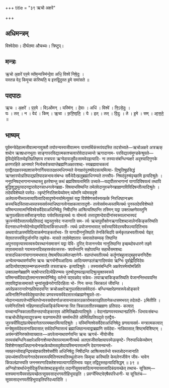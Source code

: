 +++
title = "३९ ऋचो अक्षरे"

+++
## अधिमन्त्रम्
विश्वेदेवाः। दीर्घतमा औचथ्यः। त्रिष्टुप्।

## मन्त्रः
ऋ॒चो अ॒क्षरे॑ पर॒मे व्यो॑म॒न्यस्मि॑न्दे॒वा अधि॒ विश्वे॑ निषे॒दुः ।  
यस्तन्न वेद॒ किमृ॒चा क॑रिष्यति॒ य इत्तद्वि॒दुस्त इ॒मे समा॑सते ॥

## पदपाठः
ऋ॒चः । अ॒क्षरे॑ । प॒र॒मे । विऽओ॑मन् । यस्मि॑न् । दे॒वाः । अधि॑ । विश्वे॑ । नि॒ऽसे॒दुः ।  
यः । तत् । न । वेद॑ । किम् । ऋ॒चा । क॒रि॒ष्य॒ति॒ । ये । इत् । तत् । वि॒दुः । ते । इ॒मे । सम् । आ॒स॒ते॒ ॥

## भाष्यम्
पूर्वमन्त्रेदेहात्मजीवात्मानावुक्तौ तयोरन्यस्यजीवात्मनः पारमार्थिकंरूपंयदस्ति तदत्रोच्यते—ऋचोअक्षरे अत्रऋक् शब्देन ऋक्प्रधानभूताः साङ्गापरविद्यात्मकाश्चत्वारोवेदाउच्यन्ते ऋगादानाम- परविद्यात्वंमुण्डकेश्रूयते—द्वेविद्येवेदितव्येइतिप्रतिज्ञाय तत्रापरा ऋग्वेदायजुर्वेदःसामवेदइत्यादि- ना तस्याःसंबन्धिन्यक्षरे अदृश्यादिगुणके क्षरणरहिते आनश्वरे नित्येसर्वत्रव्याप्तेब्रह्मणिअक्षारशब्द- स्यब्रह्मवाचकत्वं एतद्वैतदक्षरस्यप्रशासनेगार्गिययातदक्षरमधिगम्यते येनाक्षरंपुरुषंवेदसत्यमित्या- दिश्रुतिषुप्रसिद्धं ऋगक्षारयोःप्रतिपाद्यप्रतिपादकभावःसंबन्धः सर्वैःवेदैःखलुब्रह्माधिगम्यते तन्त्वौप- निषदंपुरुषंपृच्छामि इत्यदिश्रुतेः । ननूपनिषद्भागानान्तथास्तु इतरेषान्तु कथं ब्रह्मविषयत्वमिति उच्यते—यद्यपीतरभागानां यागादिविषयत्वं तथापि बुद्धिशुद्ध्युत्पादनद्वारावेदनसाधनत्वेनब्रह्म- विषयाभविष्यन्ति तमेतंवेदानुवचनेनब्राह्मणाविविदिषन्तीत्यादिश्रुतेः । तदेवविशेष्यते परमेउ- त्कृष्टेनिरतिशयेव्योमन् व्योमनि व्योमसदृशे अलेपत्वनीरूपत्वव्यापित्वादिसादृश्येनव्योमेत्युक्तं यद्वा विशेषेणसर्वस्यरक्षके निरधिष्ठानःभ्रमः कस्यचिदस्तिसाध्यस्तस्यसर्वस्याधिष्ठानत्वेनाक्षकत्वात्तादृशे- तत्त्वेसर्वमध्यस्तमित्यर्थः पुनस्तदेवविशेष्यते यस्मिन्परमात्मनिविश्वेसर्वेदेवाअधिनिषेदुः निषीदन्ति आश्रित्यतिष्ठन्ति तस्मिन् यद्वा उक्तलक्षणेवस्तुनि ऋगुपलक्षिताःसर्वेसाङ्गावेदाः पर्यवसिताइत्यर्थः यः योमर्त्यः तत्तादृशन्देवादीनांस्वरूपलाभास्पदं क्रुत्स्नंवेदैस्तात्पर्यंप्रतिपाद्यं यद्वस्तुनवेद नजानाति सम- र्त्यः ऋचापूर्वोक्तेनऋगादिशब्दजालेनकिङ्करिष्यति वेदनसाधानेनवेदेनवेद्यमविदित्वाकिंसाधयती- त्यर्थः प्रयोजनाभावात् सर्वस्यापिवेदस्यवैफल्यादितिभावः अथवायोऽक्षरमविदित्वाकर्मणाङ्कर्ताभव- ति यागादीननुतिष्ठति तेनकिंचिदपि कर्मकृतन्नभवतीत्यर्थः येइत् येएवतत्तत्त्वंविदुर्जानन्ति तइमेस- मासते तएवेमेज्ञातारः समासतेसम्यक् तिष्ठन्ति अपुनरावृत्त्यास्वस्वरूपेवस्थानंसमासनं यद्वा येवि- दुरित् येजानन्त्येव नानुतिष्ठन्ति इच्छब्दोवधारणे तइमे तएवसमासते गवामयनादिसहस्रसंवत्सरस- त्रपर्यन्तानि सहोपयन्ति सहार्थेसमशब्दः सत्रादधिकानांयागानामभावात् तेषामपिफलमेतज्ज्ञानेनै- वप्राप्तंभवतीत्यर्थः कर्तॄणांबहुत्वाद्बहुवचननिर्देशः अन्येत्वन्यथावर्णयन्ति ऋचः ऋगर्चनीयआदित्यः आदित्यमण्डलंऋगादिमयंवा ऋग्भिः पूर्वाह्णेदिविदेवः आदित्योवाएषएतन्मण्डलन्तपति तत्रताऋच- इत्यादिश्रुतेः । तस्यसंबन्धिनि अक्षरेपरमेव्योमन्निति उक्तलक्षणेब्रह्मणि यएषोन्तरादित्येहिरण्मयः पुरुषोदृश्यतइत्यादिश्रुत्युक्तस्वरूपे यस्मिन्सर्वेदेवाद्योतमानारश्मयोनिषेदुः वर्तन्ते यएवन्नवेद सकेव- लयाऋचाकिङ्करिष्यति येजानन्तिभावयन्ति तएवविद्वांसःसमासते भूम्यांसुखेनरोगादिरहिताः भो- गिनः सन्तः चिरकालं जीवन्ति । अपरेप्रकारान्तरेणप्रतिपादयन्ति क्रचोअक्षरेऋगुपलक्षितसर्ववेदसं- बन्धिन्यक्षरेप्रणवरूपेओङ्कारे अविनाशिनिसर्ववेदेषुव्याप्तेवा प्रणवस्यसर्ववेदसारत्वंब्राह्मणेश्रूयते-ता- न्वेदानभ्यतपत्तेभ्योभितप्तेभ्यस्त्रयोवर्णाअजायन्ताकारउकारोमकारइतितानेकधासमभरत् तदेतदो- ३मितीति । परमेनिरतिश्ये नहिप्रणवादधिकङ्किंचिन्मन्त्रा स्ति त्रिकालातीतस्यब्रह्मणः प्रतिपाद- कत्वात् यच्चान्यन्त्रिकालातीतन्तदप्योङ्कारएव ओमितिब्रह्मेत्यादिश्रुतेः । वेदानांप्रणवस्यस्थानप्रतिनि- धिभावःसंबन्धः यऋचोधीतेइत्याद्युपक्रम्य यःप्रणवमधीते समर्वमधीते ओमितिप्रतिपद्यते एतद्वैय- जुस्त्रयींविद्यांप्रत्येषावागेतत्परममक्षरमित्यादिश्रुतेः । यस्मिन्विश्वेसर्वेदेवाअधिनिषेदुः प्रणवत्यसर्व- मन्त्रात्मकत्वात् मन्त्रेषुसर्वदेवतानान्निवासात् सर्वदेवनिवासत्वं ब्रह्माधिष्ठानत्वाद्वाब्रह्मणि सर्वदेवा- नान्निवासात् शिष्टमविशिष्टम् । अयंमन्त्रोनिरुक्तेव्याख्यातः—अपरेत्वन्यथावर्णयन्ति ऋचः ऋगर्च- नीयोजीवः तस्यसंबन्धिनिअक्षरेअविनाशेव्याप्तेवापरमात्मनीत्यर्थः अतएवजीवापेक्षयापरमेउत्कृष्टे- निरुपाधिकेव्योमन् विशेशेणस्र्वाधिष्ठानत्वेनरक्षकेव्योमसदृशेवायस्मिन्परमात्मनि देवागमनवन्तो- व्यवहरन्तोवाइन्द्रियसंज्ञकाविश्वेसर्वेपि अधिनिषेदुः निषीदन्ति आश्रित्यवर्तन्ते यस्तन्न्वेदनजानाति उपाध्यंशपरित्यागेनतदेवस्वरूपमितिनपश्यतिस्थूलोजनः किमृचा करिष्यति केवलेनजीवेन जीव- भावेन किंफलंप्राप्स्यति जननमरणादिक्लेशस्यात्यागादितिभावः यइत् तद्विदुस्तइत्यादिसिद्धम् ॥ ३९ ॥ अग्निहोत्रार्थाधेनुर्यदिकुत्सितंशब्दङ्कुर्यात् तदानींसूयवसादित्यनयायवसादिकंप्रयच्छेत् तथाच- सूत्रितम्—वाश्यमानायैयवसंप्रयच्छेतत्सूयवसाद्भगवतीहिभूयाइति । प्रवर्ग्येभिष्टवेएषैवपरिधानी- या सूत्रितंच—सूयवसाद्भगवतीहिभूयाइतिपरिदध्यादिति ।